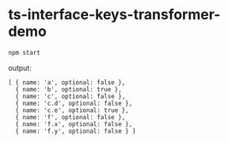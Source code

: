 # ts-interface-keys-transformer-demo

```bash
npm start
```

output:
```
[ { name: 'a', optional: false },
  { name: 'b', optional: true },
  { name: 'c', optional: false },
  { name: 'c.d', optional: false },
  { name: 'c.e', optional: true },
  { name: 'f', optional: false },
  { name: 'f.x', optional: false },
  { name: 'f.y', optional: false } ]
```
